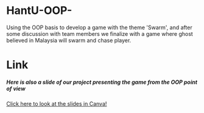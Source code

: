 # HantU-OOP-
Using the OOP basis to develop a game with the theme 'Swarm', and after some discussion with team members we finalize with a game where ghost believed in Malaysia will swarm and chase player.


# Link
<h5> Here is also a slide of our project presenting the game from the OOP point of view </h5>
<a href="https://www.canva.com/design/DAGXEu1jlKo/qWJmxizzafwGr7O8z-jXDQ/edit?utm_content=DAGXEu1jlKo&utm_campaign=designshare&utm_medium=link2&utm_source=sharebutton"> Click here to look at the slides in Canva!</a>
